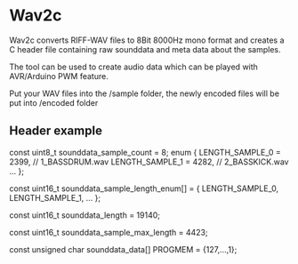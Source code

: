 # Wav2c

Wav2c converts RIFF-WAV files to 8Bit 8000Hz mono format and creates a C header file containing raw sounddata
and meta data about the samples.
  
The tool can be used to create audio data which can be played with AVR/Arduino PWM feature.  
  
Put your WAV files into the /sample folder, the newly encoded files will be put into /encoded folder


## Header example

	 
const uint8_t sounddata_sample_count = 8;
enum {
    LENGTH_SAMPLE_0 = 2399,	// 1_BASSDRUM.wav
    LENGTH_SAMPLE_1 = 4282,	// 2_BASSKICK.wav
    ...
};
		
const uint16_t sounddata_sample_length_enum[] = { 
	LENGTH_SAMPLE_0,
	LENGTH_SAMPLE_1,
	...
};
		
const uint16_t sounddata_length = 19140;
		
const uint16_t sounddata_sample_max_length = 4423;
		
const unsigned char sounddata_data[] PROGMEM = {127,...,1};
 
